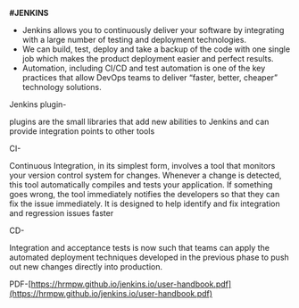**#JENKINS**


-   Jenkins allows you to continuously deliver your software by integrating with a large number of testing and deployment technologies.
-   We can build, test, deploy and take a backup of the code with one single job which makes the product deployment easier and perfect results.
-   Automation, including CI/CD and test automation is one of the key practices that allow DevOps teams to deliver “faster, better, cheaper” technology solutions.

Jenkins plugin-

plugins are the small libraries that add new abilities to Jenkins and can provide integration points to other tools

CI-

Continuous Integration, in its simplest form, involves a tool that monitors your version control system for changes. Whenever a change is detected, this tool automatically compiles and tests your application. If something goes wrong, the tool immediately notifies the developers so that they can fix the issue immediately.
It is designed to help identify and fix integration and regression issues faster

CD-

Integration and acceptance tests is now such that teams can apply the automated deployment techniques developed in the previous phase to push out new changes directly into production.


PDF-[https://hrmpw.github.io/jenkins.io/user-handbook.pdf](https://hrmpw.github.io/jenkins.io/user-handbook.pdf)
